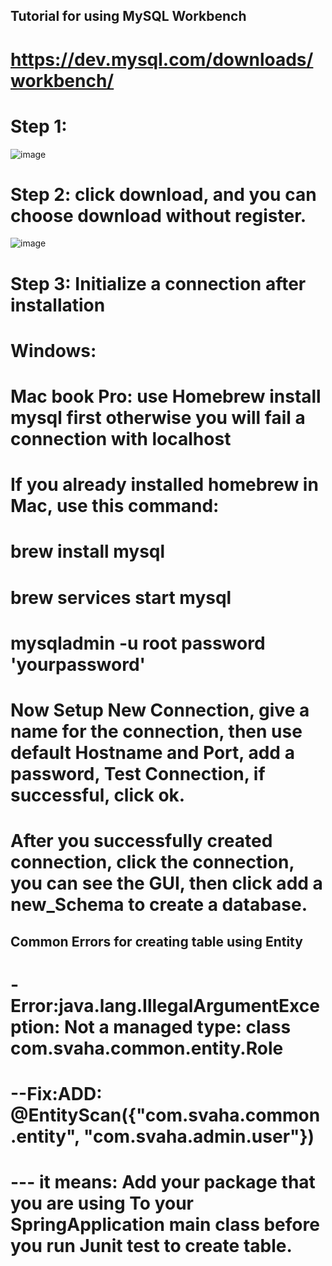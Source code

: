 ## Tutorial for using MySQL Workbench
# https://dev.mysql.com/downloads/workbench/
# Step 1:
![image](https://user-images.githubusercontent.com/56694905/130517198-4dfc8f52-d3d9-4023-a924-1716d2a4bd6f.png)
# Step 2: click download, and you can choose download without register.
![image](https://user-images.githubusercontent.com/56694905/130517249-6bc0b03f-28ec-44da-b27d-5e0e7573cdf7.png)
# Step 3: Initialize a connection after installation
# Windows:

# Mac book Pro: use Homebrew install mysql first otherwise you will fail a connection with localhost
 # If you already installed homebrew in Mac, use this command:
 #  brew install mysql
 #  brew services start mysql
 #  mysqladmin -u root password 'yourpassword'
# Now Setup New Connection, give a name for the connection, then use default Hostname and Port, add a password, Test Connection, if successful, click ok.
# After you successfully created connection, click the connection, you can see the GUI, then click add a new_Schema to create a database.

## Common Errors for creating table using Entity
# -Error:java.lang.IllegalArgumentException: Not a managed type: class com.svaha.common.entity.Role
# --Fix:ADD: @EntityScan({"com.svaha.common.entity", "com.svaha.admin.user"})
# --- it means: Add your package that you are using To your SpringApplication main class before you run Junit test to create table.
